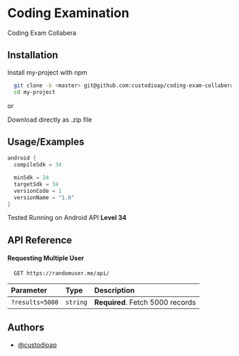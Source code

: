 
# Coding Examination

Coding Exam Collabera


## Installation

Install my-project with npm

```bash
  git clone -b <master> git@github.com:custodioap/coding-exam-collabera.git
  cd my-project
```

or

Download directly as .zip file
    
## Usage/Examples

```kotlin
android {
  compileSdk = 34

  minSdk = 24
  targetSdk = 34
  versionCode = 1
  versionName = "1.0"
}
```

Tested Running on Android API **Level 34**


## API Reference

#### Requesting Multiple User 

```http
  GET https://randomuser.me/api/
```

| Parameter | Type     | Description                |
| :-------- | :------- | :------------------------- |
| `?results=5000` | `string` | **Required**. Fetch 5000 records |




## Authors

- [@custodioap](https://www.github.com/custodioap)

